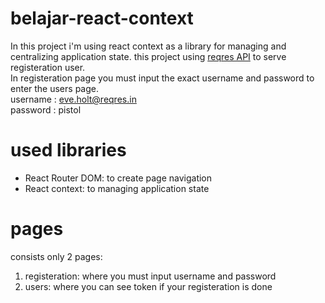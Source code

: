 # belajar-react-context

In this project i'm using react context as a library for managing and centralizing application state.
this project using [reqres API](https://reqres.in/) to serve registeration user. <br/>
In registeration page you must input the exact username and password to enter the users page.<br/>
username : eve.holt@reqres.in<br/>
password : pistol<br/>

# used libraries
- React Router DOM: to create page navigation
- React context: to managing application state

# pages
consists only 2 pages:
1. registeration: where you must input username and password
2. users: where you can see token if your registeration is done
